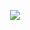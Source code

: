 <p align="center">
  <img src="https://media1.giphy.com/media/TcdpZwYDPlWXC/giphy.gif?cid=ecf05e4722lkwgiambj3o6swe0d2762jzenvmmrv52vx9ich&rid=giphy.gif" />
</p>

<!--
**guillermoap/guillermoap** is a ✨ _special_ ✨ repository because its `README.md` (this file) appears on your GitHub profile.

Here are some ideas to get you started:

- 🔭 I’m currently working on ...
- 🌱 I’m currently learning ...
- 👯 I’m looking to collaborate on ...
- 🤔 I’m looking for help with ...
- 💬 Ask me about ...
- 📫 How to reach me: ...
- 😄 Pronouns: ...
- ⚡ Fun fact: ...
-->
